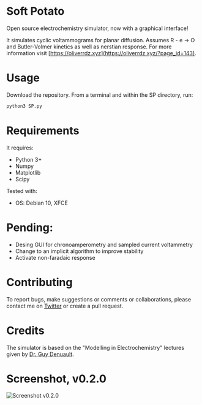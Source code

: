 # Soft Potato
Open source electrochemistry simulator, now with a graphical interface!

It simulates cyclic voltammograms for planar diffusion. Assumes R - e -> O and Butler-Volmer kinetics as well as nerstian response. For more information visit [https://oliverrdz.xyz](https://oliverrdz.xyz/?page_id=143).

# Usage
Download the repository. From a terminal and within the SP directory, run:
```python
python3 SP.py 
```

# Requirements
It requires:
+ Python 3+
+ Numpy
+ Matplotlib
+ Scipy

Tested with:
+ OS: Debian 10, XFCE

# Pending:
+ Desing GUI for chronoamperometry and sampled current voltammetry
+ Change to an implicit algorithm to improve stability
+ Activate non-faradaic response

# Contributing
To report bugs, make suggestions or comments or collaborations, please contact me on [Twitter](https://twitter.com/ol1v3r) or create a pull request.

# Credits
The simulator is based on the "Modelling in Electrochemistry" lectures given by [Dr. Guy Denuault](https://www.southampton.ac.uk/chemistry/about/staff/gd.page).

# Screenshot, v0.2.0

![Screenshot v0.2.0](https://github.com/oliverrdz/SoftPotato/blob/master/Figs/screenshot_v0-2-0.png?raw=true])
